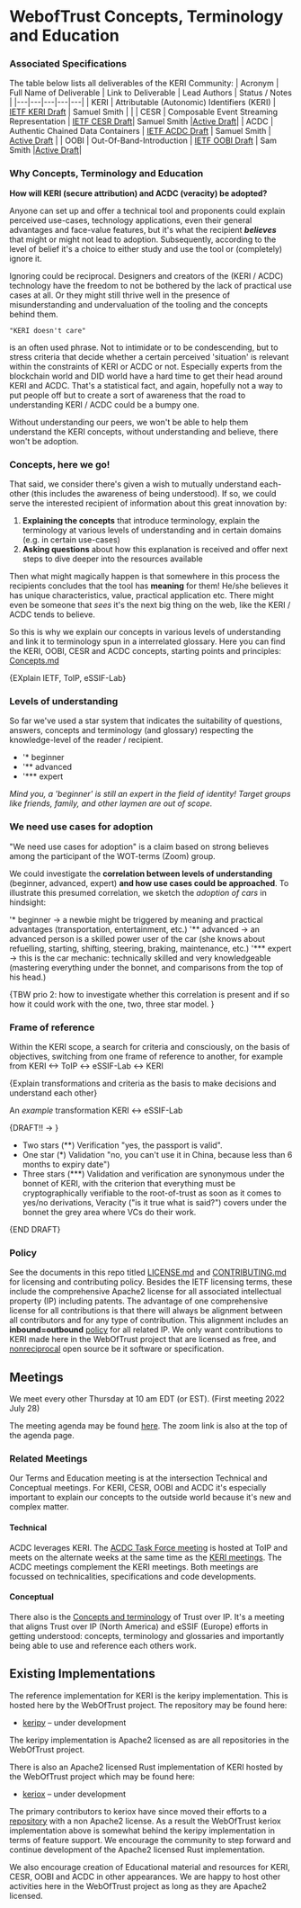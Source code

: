 # WebofTrust Concepts, Terminology and Education


### Associated Specifications
The table below lists all deliverables of the KERI Community:
| Acronym | Full Name of Deliverable | Link to Deliverable | Lead Authors | Status / Notes |
|---|---|---|---|---|
| KERI | Attributable (Autonomic) Identifiers (KERI) | [IETF KERI Draft](https://github.com/WebOfTrust/ietf-keri) | Samuel Smith | |
| CESR | Composable Event Streaming Representation | [IETF CESR Draft](https://github.com/WebOfTrust/ietf-cesr)| Samuel Smith |[Active Draft](https://datatracker.ietf.org/doc/draft-ssmith-cesr/)|
| ACDC | Authentic Chained Data Containers | [IETF ACDC Draft](https://github.com/trustoverip/tswg-acdc-specification) | Samuel Smith | [Active Draft](https://datatracker.ietf.org/doc/draft-ssmith-acdc/) |
| OOBI | Out-Of-Band-Introduction | [IETF OOBI Draft](https://github.com/WebOfTrust/ietf-oobi) | Sam Smith |[Active Draft](https://datatracker.ietf.org/doc/draft-ssmith-oobi/)|

### Why Concepts, Terminology and Education

**How will KERI (secure attribution) and ACDC (veracity) be adopted?**

Anyone can set up and offer a technical tool and proponents could explain perceived use-cases, technology applications, even their general advantages and face-value features, but it's what the recipient ***believes*** that might or might not lead to adoption. Subsequently, according to the level of belief it's a choice to either study and use the tool or (completely) ignore it.

Ignoring could be reciprocal. Designers and creators of the (KERI / ACDC) technology have the freedom to not be bothered by the lack of practical use cases at all. Or they might still thrive well in the presence of misunderstanding and undervaluation of the tooling and the concepts behind them.

```
"KERI doesn't care"
```
is an often used phrase. Not to intimidate or to be condescending, but to stress criteria that decide whether a certain perceived 'situation' is relevant within the constraints of KERI or ACDC or not. Especially experts from the blockchain world and DID world have a hard time to get their head around KERI and ACDC. That's a statistical fact, and again, hopefully not a way to put people off but to create a sort of awareness that the road to understanding KERI / ACDC could be a bumpy one.

Without understanding our peers, we won't be able to help them understand the KERI concepts, without understanding and believe, there won't be adoption.

### Concepts, here we go!

That said, we consider there's given a wish to mutually understand each-other (this includes the awareness of being understood). If so, we could serve the interested recipient of information about this great innovation by:

1. **Explaining the concepts** that introduce terminology, explain the terminology at various levels of understanding and in certain domains (e.g. in certain use-cases)
2. **Asking questions** about how this explanation is received and offer next steps to dive deeper into the resources available

Then what might magically happen is that somewhere in this process the recipients concludes that the tool has **meaning** for them! He/she believes it has unique characteristics, value, practical application etc. There might even be someone that *sees* it's the next big thing on the web, like the KERI / ACDC tends to believe.

So this is why we explain our concepts in various levels of understanding and link it to terminology spun in a interrelated glossary. Here you can find the KERI, OOBI, CESR and ACDC concepts, starting points and principles: [Concepts.md](./concepts.md)

{EXplain IETF, ToIP, eSSIF-Lab}

### Levels of understanding
So far we've used a star system that indicates the suitability of questions, answers, concepts and terminology (and glossary) respecting the knowledge-level of the reader / recipient.

 - '* beginner
 - '** advanced
 - '*** expert

*Mind you, a 'beginner' is still an expert in the field of identity! Target groups like friends, family, and other laymen are out of scope.*

### We need use cases for adoption

"We need use cases for adoption" is a claim based on strong believes among the participant of the WOT-terms (Zoom) group.

We could investigate the **correlation between levels of understanding** (beginner, advanced, expert) **and how use cases could be approached**. To illustrate this presumed correlation, we sketch the *adoption of cars* in hindsight: 

'* beginner -> a newbie might be triggered by meaning and practical advantages (transportation, entertainment, etc.)
'** advanced -> an advanced person is a skilled power user of the car (she knows about refuelling, starting, shifting, steering, braking, maintenance, etc.)
'*** expert -> this is the car mechanic: technically skilled and very knowledgeable (mastering everything under the bonnet, and comparisons from the top of his head.)

{TBW prio 2: how to investigate whether this correlation is present and if so how it could work with the one, two, three star model. }

### Frame of reference

Within the KERI scope, a search for criteria and consciously, on the basis of objectives, switching from one frame of reference to another, for example from KERI <-> ToIP <-> eSSIF-Lab <-> KERI 

{Explain transformations and criteria as the basis to make decisions and understand each other}

An *example* transformation KERI <-> eSSIF-Lab

{DRAFT!! -> }

- Two stars (**) Verification "yes, the passport is valid".
- One star (*) Validation "no, you can't use it in China, because less than 6 months to expiry date")
- Three stars (***) Validation and verification are synonymous under the bonnet of KERI, with the criterion that everything must be cryptographically verifiable to the root-of-trust as soon as it comes to yes/no derivations, Veracity ("is it true what is said?") covers under the bonnet the grey area where VCs do their work.

{END DRAFT}

### Policy

See the documents in this repo titled [LICENSE.md](https://github.com/WebOfTrust/Keri/blob/main/LICENSE.md) and [CONTRIBUTING.md](https://github.com/WebOfTrust/Keri/blob/main/CONTRIBUTING.md) for licensing and contributing policy. Besides the IETF licensing terms, these include the comprehensive Apache2 license for all associated intellectual property (IP) including patents. The advantage of one comprehensive license for all contributions is that there will always be alignment between all contributors and for any type of contribution. This alignment includes an **inbound=outbound** [policy](https://opensource.guide/legal/) for all related IP. We only want contributions to KERI made here in the WebOfTrust project that are licensed as free, and [nonreciprocal](https://opensource.org/node/875) open source be it software or specification.  

## Meetings

We meet every other Thursday at 10 am EDT (or EST). (First meeting 2022 July 28)

The meeting agenda may be found [here](https://github.com/WebOfTrust/WOT-terms/blob/main/agenda.md). The zoom link is also at the top of the agenda page.

### Related Meetings

Our Terms and Education meeting is at the intersection Technical and Conceptual meetings. For KERI, CESR, OOBI and ACDC it's especially important to explain our concepts to the outside world because it's new and complex matter.

#### Technical
ACDC leverages KERI. The [ACDC Task Force meeting](https://wiki.trustoverip.org/display/HOME/ACDC+%28Authentic+Chained+Data+Container%29+Task+Force) is hosted at ToIP and meets on the alternate weeks at the same time as the [KERI meetings](https://github.com/WebOfTrust/keri/blob/main/agenda.md). The ACDC meetings complement the KERI meetings. Both meetings are focussed on technicalities, specifications and code developments.

#### Conceptual
There also is the [Concepts and terminology](https://wiki.trustoverip.org/pages/viewpage.action?pageId=65700) of Trust over IP. It's a meeting that aligns Trust over IP (North America) and eSSIF (Europe) efforts in getting understood: concepts, terminology and glossaries and importantly being able to use and reference each others work.


## Existing Implementations
The reference implementation for KERI is the keripy implementation. This is hosted here by the WebOfTrust project. The repository may be found here:  
* [keripy](https://github.com/WebOfTrust/keripy) – under development  

The keripy implementation is Apache2 licensed as are all repositories in the WebOfTrust project. 

There is also an Apache2 licensed Rust implementation of KERI hosted by the WebOfTrust project which may be found here:   
* [keriox](https://github.com/WebOfTrust/keriox) – under development  

The primary contributors to keriox have since moved their efforts to a [repository](https://github.com/THCLab/keriox) with a non Apache2 license. 
As a result the WebOfTrust keriox implementation above is somewhat behind the keripy implementation in terms of
feature support. We encourage the community to step forward and continue development of the Apache2 licensed Rust implementation.

We also encourage creation of Educational material and resources for KERI, CESR, OOBI and ACDC in other appearances. We are happy to host other activities here in the WebOfTrust project as long as they are Apache2 licensed.
